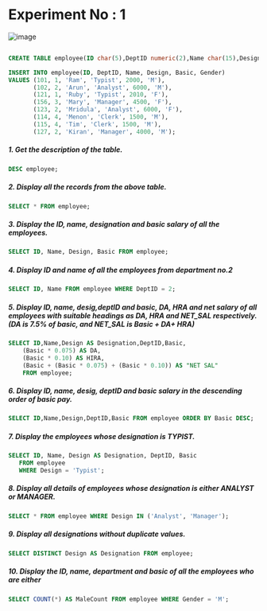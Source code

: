 # Experiment No : 1

![image](https://github.com/arjuncvinod/MCA-Lab-Experiments/assets/68469520/17e04b69-1aa9-4bba-9852-63f6bed25907)


```sql

CREATE TABLE employee(ID char(5),DeptID numeric(2),Name char(15),Design char(15),Basic numeric(10,2),Gender char(1));

INSERT INTO employee(ID, DeptID, Name, Design, Basic, Gender)
VALUES (101, 1, 'Ram', 'Typist', 2000, 'M'),
       (102, 2, 'Arun', 'Analyst', 6000, 'M'),
       (121, 1, 'Ruby', 'Typist', 2010, 'F'),
       (156, 3, 'Mary', 'Manager', 4500, 'F'),
       (123, 2, 'Mridula', 'Analyst', 6000, 'F'),
       (114, 4, 'Menon', 'Clerk', 1500, 'M'),
       (115, 4, 'Tim', 'Clerk', 1500, 'M'),
       (127, 2, 'Kiran', 'Manager', 4000, 'M');

```

##### 1. Get the description of the table.

```sql
DESC employee;
```
##### 2. Display all the records from the above table.

```sql
SELECT * FROM employee;
```
##### 3. Display the ID, name, designation and basic salary of all the employees.

```sql
SELECT ID, Name, Design, Basic FROM employee;
```

##### 4. Display ID and name of all the employees from department no.2

```sql
SELECT ID, Name FROM employee WHERE DeptID = 2;
```
##### 5. Display ID, name, desig,deptID and basic, DA, HRA and net salary of all employees with suitable headings as DA, HRA and NET_SAL respectively.(DA is 7.5% of basic, and NET_SAL is Basic + DA+ HRA)

```sql
SELECT ID,Name,Design AS Designation,DeptID,Basic,
    (Basic * 0.075) AS DA,
    (Basic * 0.10) AS HIRA,
    (Basic + (Basic * 0.075) + (Basic * 0.10)) AS "NET SAL"
    FROM employee;

```
##### 6. Display ID, name, desig, deptID and basic salary in the descending order of basic pay.

```sql
SELECT ID,Name,Design,DeptID,Basic FROM employee ORDER BY Basic DESC;

```
##### 7. Display the employees whose designation is TYPIST.

```sql
SELECT ID, Name, Design AS Designation, DeptID, Basic
   FROM employee
   WHERE Design = 'Typist';

```
##### 8. Display all details of employees whose designation is either ANALYST or MANAGER.

```sql
SELECT * FROM employee WHERE Design IN ('Analyst', 'Manager');

```
##### 9. Display all designations without duplicate values.

```sql
SELECT DISTINCT Design AS Designation FROM employee;
```
##### 10. Display the ID, name, department and basic of all the employees who are either

```sql
SELECT COUNT(*) AS MaleCount FROM employee WHERE Gender = 'M';
```
##### 

```sql

```
##### 

```sql

```
##### 

```sql

```
##### 

```sql

```
##### 

```sql

```
##### 

```sql

```
